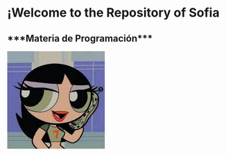 
<p style="text-align:center"><h1> ¡Welcome to the Repository of Sofia </h1>
<h2> ***Materia de Programación*** </h2>

![Imagen](/imagenes/descarga.jpeg)
</p>
